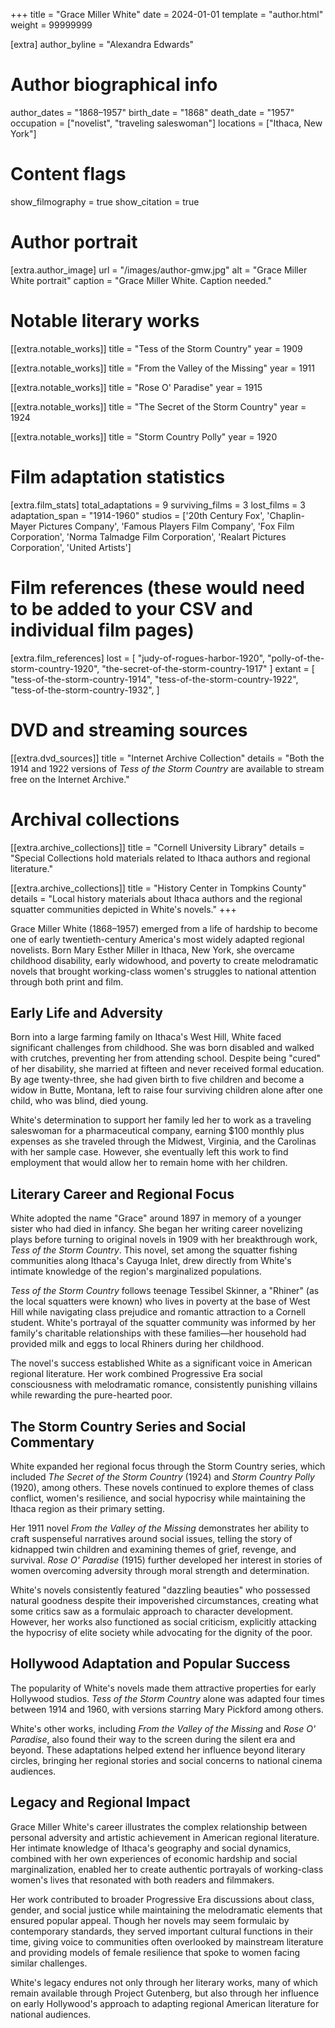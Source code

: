 +++
title = "Grace Miller White"
date = 2024-01-01
template = "author.html"
weight = 99999999

[extra]
author_byline = "Alexandra Edwards"

# Author biographical info
author_dates = "1868–1957"
birth_date = "1868"
death_date = "1957"
occupation = ["novelist", "traveling saleswoman"]
locations = ["Ithaca, New York"]

# Content flags
show_filmography = true
show_citation = true

# Author portrait
[extra.author_image]
url = "/images/author-gmw.jpg"
alt = "Grace Miller White portrait"
caption = "Grace Miller White. Caption needed."

# Notable literary works
[[extra.notable_works]]
title = "Tess of the Storm Country"
year = 1909

[[extra.notable_works]]
title = "From the Valley of the Missing"
year = 1911

[[extra.notable_works]]
title = "Rose O' Paradise"
year = 1915

[[extra.notable_works]]
title = "The Secret of the Storm Country"
year = 1924

[[extra.notable_works]]
title = "Storm Country Polly"
year = 1920

# Film adaptation statistics
[extra.film_stats]
total_adaptations = 9
surviving_films = 3
lost_films = 3
adaptation_span = "1914-1960"
studios = ['20th Century Fox', 'Chaplin-Mayer Pictures Company', 'Famous Players Film Company', 'Fox Film Corporation', 'Norma Talmadge Film Corporation', 'Realart Pictures Corporation', 'United Artists']

# Film references (these would need to be added to your CSV and individual film pages)
[extra.film_references]
lost = [
    "judy-of-rogues-harbor-1920",
    "polly-of-the-storm-country-1920",
    "the-secret-of-the-storm-country-1917"
]
extant = [
    "tess-of-the-storm-country-1914",
    "tess-of-the-storm-country-1922",
    "tess-of-the-storm-country-1932",
]

# DVD and streaming sources
[[extra.dvd_sources]]
title = "Internet Archive Collection"
details = "Both the 1914 and 1922 versions of <i>Tess of the Storm Country</i> are available to stream free on the Internet Archive."

# Archival collections
[[extra.archive_collections]]
title = "Cornell University Library"
details = "Special Collections hold materials related to Ithaca authors and regional literature."

[[extra.archive_collections]]
title = "History Center in Tompkins County"
details = "Local history materials about Ithaca authors and the regional squatter communities depicted in White's novels."
+++

Grace Miller White (1868–1957) emerged from a life of hardship to become one of early twentieth-century America's most widely adapted regional novelists. Born Mary Esther Miller in Ithaca, New York, she overcame childhood disability, early widowhood, and poverty to create melodramatic novels that brought working-class women's struggles to national attention through both print and film.

## Early Life and Adversity

Born into a large farming family on Ithaca's West Hill, White faced significant challenges from childhood. She was born disabled and walked with crutches, preventing her from attending school. Despite being "cured" of her disability, she married at fifteen and never received formal education. By age twenty-three, she had given birth to five children and become a widow in Butte, Montana, left to raise four surviving children alone after one child, who was blind, died young.

White's determination to support her family led her to work as a traveling saleswoman for a pharmaceutical company, earning $100 monthly plus expenses as she traveled through the Midwest, Virginia, and the Carolinas with her sample case. However, she eventually left this work to find employment that would allow her to remain home with her children.

## Literary Career and Regional Focus

White adopted the name "Grace" around 1897 in memory of a younger sister who had died in infancy. She began her writing career novelizing plays before turning to original novels in 1909 with her breakthrough work, *Tess of the Storm Country*. This novel, set among the squatter fishing communities along Ithaca's Cayuga Inlet, drew directly from White's intimate knowledge of the region's marginalized populations.

*Tess of the Storm Country* follows teenage Tessibel Skinner, a "Rhiner" (as the local squatters were known) who lives in poverty at the base of West Hill while navigating class prejudice and romantic attraction to a Cornell student. White's portrayal of the squatter community was informed by her family's charitable relationships with these families—her household had provided milk and eggs to local Rhiners during her childhood.

The novel's success established White as a significant voice in American regional literature. Her work combined Progressive Era social consciousness with melodramatic romance, consistently punishing villains while rewarding the pure-hearted poor.

## The Storm Country Series and Social Commentary

White expanded her regional focus through the Storm Country series, which included *The Secret of the Storm Country* (1924) and *Storm Country Polly* (1920), among others. These novels continued to explore themes of class conflict, women's resilience, and social hypocrisy while maintaining the Ithaca region as their primary setting.

Her 1911 novel *From the Valley of the Missing* demonstrates her ability to craft suspenseful narratives around social issues, telling the story of kidnapped twin children and examining themes of grief, revenge, and survival. *Rose O' Paradise* (1915) further developed her interest in stories of women overcoming adversity through moral strength and determination.

White's novels consistently featured "dazzling beauties" who possessed natural goodness despite their impoverished circumstances, creating what some critics saw as a formulaic approach to character development. However, her works also functioned as social criticism, explicitly attacking the hypocrisy of elite society while advocating for the dignity of the poor.

## Hollywood Adaptation and Popular Success

The popularity of White's novels made them attractive properties for early Hollywood studios. *Tess of the Storm Country* alone was adapted four times between 1914 and 1960, with versions starring Mary Pickford among others.

White's other works, including *From the Valley of the Missing* and *Rose O' Paradise*, also found their way to the screen during the silent era and beyond. These adaptations helped extend her influence beyond literary circles, bringing her regional stories and social concerns to national cinema audiences.

## Legacy and Regional Impact

Grace Miller White's career illustrates the complex relationship between personal adversity and artistic achievement in American regional literature. Her intimate knowledge of Ithaca's geography and social dynamics, combined with her own experiences of economic hardship and social marginalization, enabled her to create authentic portrayals of working-class women's lives that resonated with both readers and filmmakers.

Her work contributed to broader Progressive Era discussions about class, gender, and social justice while maintaining the melodramatic elements that ensured popular appeal. Though her novels may seem formulaic by contemporary standards, they served important cultural functions in their time, giving voice to communities often overlooked by mainstream literature and providing models of female resilience that spoke to women facing similar challenges.

White's legacy endures not only through her literary works, many of which remain available through Project Gutenberg, but also through her influence on early Hollywood's approach to adapting regional American literature for national audiences.